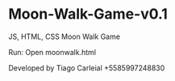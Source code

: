 # Moon-Walk-Game-v0.1
JS, HTML, CSS Moon Walk Game

Run: Open moonwalk.html

Developed by Tiago Carleial
+5585997248830
